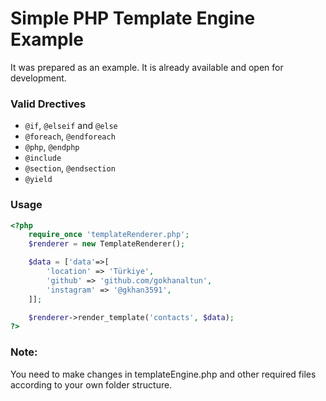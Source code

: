 # Simple PHP Template Engine Example

It was prepared as an example. It is already available and open for development.

### Valid Drectives

- `@if`, `@elseif` and `@else`
- `@foreach`, `@endforeach`
- `@php`, `@endphp`
- `@include`
- `@section`, `@endsection`
- `@yield`

### Usage

```php
<?php
    require_once 'templateRenderer.php';
    $renderer = new TemplateRenderer();

    $data = ['data'=>[
        'location' => 'Türkiye',
        'github' => 'github.com/gokhanaltun',
        'instagram' => '@gkhan3591',
    ]];

    $renderer->render_template('contacts', $data);
?>
```

### Note:

You need to make changes in templateEngine.php and other required files according to your own folder structure.